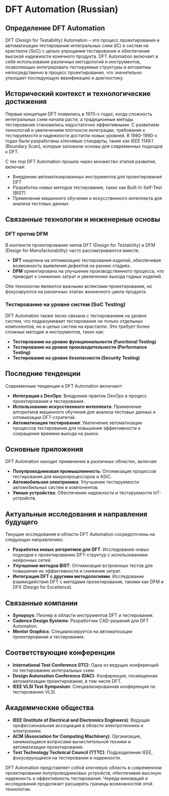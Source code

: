 # DFT Automation (Russian)

## Определение DFT Automation

DFT (Design for Testability) Automation – это процесс проектирования и автоматизации тестирования интегральных схем (IC) и систем на кристалле (SoC) с целью упрощения тестирования и обеспечения высокой надежности конечного продукта. DFT Automation включает в себя использование различных методологий и инструментов, позволяющих интегрировать тестируемые структуры и алгоритмы непосредственно в процесс проектирования, что значительно упрощает последующую верификацию и диагностику.

## Исторический контекст и технологические достижения

Первые концепции DFT появились в 1970-х годах, когда сложность интегральных схем начала расти, а традиционные методы тестирования становились недостаточно эффективными. С развитием технологий и увеличением плотности интеграции, требования к тестируемости и надежности достигли новых уровней. В 1980-1990-х годах были разработаны ключевые стандарты, такие как IEEE 1149.1 (Boundary Scan), которые заложили основы для современных подходов к DFT.

С тех пор DFT Automation прошла через множество этапов развития, включая:

- Внедрение автоматизированных инструментов для проектирования DFT
- Разработка новых методов тестирования, таких как Built-In Self-Test (BIST)
- Применение машинного обучения и искусственного интеллекта для анализа тестовых данных

## Связанные технологии и инженерные основы

### DFT против DFM

В контексте проектирования чипов DFT (Design for Testability) и DFM (Design for Manufacturability) часто рассматриваются вместе. 

- **DFT** нацелена на оптимизацию тестирования изделий, обеспечивая возможность выявления дефектов на ранних стадиях.
- **DFM** ориентирована на улучшение производственного процесса, что приводит к снижению затрат и увеличению выхода годных изделий.

Обе технологии являются важными аспектами проектирования, но фокусируются на различных этапах жизненного цикла продукта.

### Тестирование на уровне систем (SoC Testing)

DFT Automation также тесно связана с тестированием на уровне систем, что подразумевает тестирование не только отдельных компонентов, но и целых систем на кристалле. Это требует более сложных методик и инструментов, таких как:

- **Тестирование на уровне функциональности (Functional Testing)**
- **Тестирование на уровне производительности (Performance Testing)**
- **Тестирование на уровне безопасности (Security Testing)**

## Последние тенденции

Современные тенденции в DFT Automation включают:

- **Интеграция с DevOps**: Внедрение практик DevOps в процесс проектирования и тестирования.
- **Использование искусственного интеллекта**: Применение алгоритмов машинного обучения для анализа тестовых данных и оптимизации DFT-стратегий.
- **Автоматизация тестирования**: Увеличение автоматизации процессов тестирования для повышения эффективности и сокращения времени выхода на рынок.

## Основные приложения

DFT Automation находит применение в различных областях, включая:

- **Полупроводниковая промышленность**: Оптимизация процессов тестирования для микропроцессоров и ASIC.
- **Автомобильная электроника**: Улучшение тестируемости автомобильных систем и компонентов.
- **Умные устройства**: Обеспечение надежности и тестируемости IoT-устройств.

## Актуальные исследования и направления будущего

Текущие исследования в области DFT Automation сосредоточены на следующих направлениях:

- **Разработка новых алгоритмов для DFT**: Исследование новых подходов к проектированию DFT-структур с использованием нейронных сетей.
- **Улучшение методов BIST**: Оптимизация встроенных тестов для повышения их эффективности и снижения затрат.
- **Интеграция DFT с другими методологиями**: Исследование взаимодействия DFT с методами проектирования, такими как DFM и DFX (Design for Excellence).

## Связанные компании

- **Synopsys**: Пионер в области инструментов DFT и тестирования.
- **Cadence Design Systems**: Разработчик CAD-решений для DFT Automation.
- **Mentor Graphics**: Специализируется на автоматизации проектирования и тестирования.

## Соответствующие конференции

- **International Test Conference (ITC)**: Одна из ведущих конференций по тестированию интегральных схем.
- **Design Automation Conference (DAC)**: Конференция, посвященная автоматизации проектирования, в том числе DFT.
- **IEEE VLSI Test Symposium**: Специализированная конференция по тестированию VLSI.

## Академические общества

- **IEEE (Institute of Electrical and Electronics Engineers)**: Ведущая профессиональная ассоциация в области электротехники и электроники.
- **ACM (Association for Computing Machinery)**: Организация, занимающаяся вопросами вычислительной техники и автоматизации проектирования.
- **Test Technology Technical Council (TTTC)**: Подразделение IEEE, фокусирующееся на тестировании и надежности.

DFT Automation представляет собой ключевую область в современном проектировании полупроводниковых устройств, обеспечивая высокую надежность и эффективность тестирования. Череда инноваций и исследований продолжает расширять границы возможностей этой технологии.